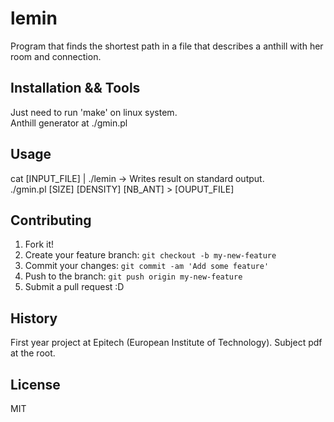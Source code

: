 # lemin

Program that finds the shortest path in a file that describes a anthill with her room and connection.

## Installation && Tools

Just need to run 'make' on linux system.</br>
Anthill generator at ./gmin.pl</br>

## Usage

cat [INPUT_FILE] | ./lemin -> Writes result on standard output.</br>
./gmin.pl [SIZE] [DENSITY] [NB_ANT] > [OUPUT_FILE]</br>

## Contributing

1. Fork it!
2. Create your feature branch: `git checkout -b my-new-feature`
3. Commit your changes: `git commit -am 'Add some feature'`
4. Push to the branch: `git push origin my-new-feature`
5. Submit a pull request :D

## History

First year project at Epitech (European Institute of Technology). Subject pdf at the root.

## License

MIT
